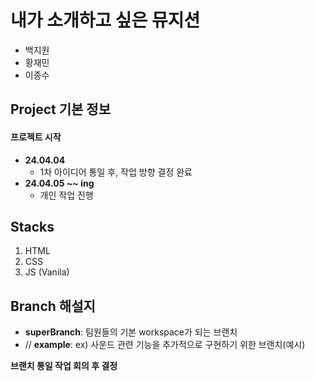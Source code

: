 # 내가 소개하고 싶은 뮤지션
- 백지원
- 황재민
- 이종수

## Project 기본 정보
#### 프로젝트 시작
- **24.04.04**
  - 1차 아이디어 통일 후, 작업 방향 결정 완료
- **24.04.05 ~~ ing**
  - 개인 작업 진행
 
## Stacks
1. HTML
2. CSS
3. JS (Vanila)

## Branch 해설지
- **superBranch**: 팀원들의 기본 workspace가 되는 브랜치
- // **example**: ex) 사운드 관련 기능을 추가적으로 구현하기 위한 브랜치(예시)

**브랜치 통일 작업 회의 후 결정**
